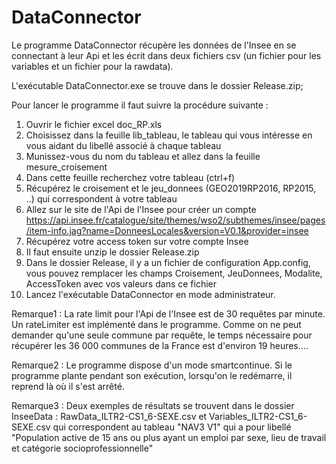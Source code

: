# DataConnector

Le programme DataConnector récupère les données de l'Insee en se connectant à leur Api et les écrit
dans deux fichiers csv (un fichier pour les variables et un fichier pour la rawdata).

L'exécutable DataConnector.exe se trouve dans le dossier Release.zip;

Pour lancer le programme il faut suivre la procédure suivante :
1) Ouvrir le fichier excel doc_RP.xls
2) Choisissez dans la feuille lib_tableau, le tableau qui vous intéresse en vous aidant du libellé associé à chaque tableau
3) Munissez-vous du nom du tableau et allez dans la feuille mesure_croisement
4) Dans cette feuille recherchez votre tableau (ctrl+f)
5) Récupérez le croisement et le jeu_donnees (GEO2019RP2016, RP2015, ..) qui correspondent à votre tableau
6) Allez sur le site de l'Api de l'Insee pour créer un compte https://api.insee.fr/catalogue/site/themes/wso2/subthemes/insee/pages/item-info.jag?name=DonneesLocales&version=V0.1&provider=insee
7) Récupérez votre access token sur votre compte Insee
8) Il faut ensuite unzip le dossier Release.zip
9) Dans le dossier Release, il y a un fichier de configuration App.config, vous pouvez remplacer les champs Croisement, JeuDonnees, Modalite, AccessToken avec vos valeurs dans ce fichier
10) Lancez l'exécutable DataConnector en mode administrateur.

Remarque1 : La rate limit pour l'Api de l'Insee est de 30 requêtes par minute. Un rateLimiter est implémenté dans le programme. 
Comme on ne peut demander qu'une seule commune par requête, le temps nécessaire pour récupérer les 36 000 communes de la France est d'environ 19 heures....

Remarque2 : Le programme dispose d'un mode smartcontinue. Si le programme plante pendant son exécution, lorsqu'on le redémarre, il reprend là où il s'est arrêté.

Remarque3 : Deux exemples de résultats se trouvent dans le dossier InseeData : RawData_ILTR2-CS1_6-SEXE.csv et Variables_ILTR2-CS1_6-SEXE.csv qui correspondent au tableau
"NAV3 V1" qui a pour libellé "Population active de 15 ans ou plus ayant un emploi par sexe, lieu de travail et catégorie socioprofessionnelle" 
